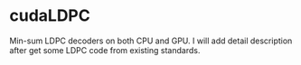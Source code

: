 # cudaLDPC

Min-sum LDPC decoders on both CPU and GPU. I will add detail description after get some LDPC code from existing standards.
